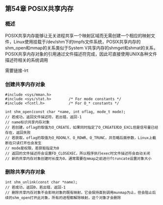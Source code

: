 ## 第54章 POSIX共享内存

### 概述

POSIX共享内存能够让无关进程共享一个映射区域而无需创建一个相应的映射文件，Linux使用挂载于/dev/shm下的tmpfs文件系统，POSIX共享内存的shm_open和mmap的关系类似于System V共享内存的shmget和shmat的关系，POSIX共享内存对象的引用通过文件描述符完成，因此可直接使用UNIX各种文件描述符相关的系统调用

需要链接-lrt

### 创建共享内存对象

```
#include <sys/mman.h>
#include <sys/stat.h>        /* For mode constants */
#include <fcntl.h>           /* For O_* constants */

int shm_open(const char *name, int oflag, mode_t mode);
// 若成功，返回文件描述符，若出错，返回-1
// name标识共享内存对象
// 若创建，oflag的取值为O_CREATE，如果同时指定了O_CREATE和O_EXCL但是信号量已经存在，返回失败
// 若获取，oflag的取值为O_RDONLY、O_RDWR、O_TRUNC，并忽略后面参数，Linux上截断在只读打开也会发生
// mode是权限，若获取指定为0
// 返回的文件描述符会设置FD_CLOSEXEC，所以程序执行exec时文件描述符会自动关闭
// 新的共享内存对象创建时长度为0，通常需要在mmap之前进行ftruncate设置对象大小
```

### 删除共享内存对象

```
int shm_unlink(const char *name);
// 若成功，返回0，若出错，返回-1
// 删除共享内存对象不会影响对象的既有映射，它会保持直到调用munmap为止，但会阻止后续的shm_open打开此对象，所有的进程都解除映射，这个对象才会删除
```

